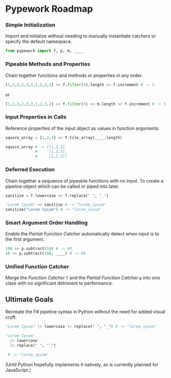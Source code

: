 # Pypework Roadmap #

### Simple Initialization

Import and initialize without needing to manually instantiate catchers or specify the default namespace.

```python
from pypework import f, p, m, ____
```

### Pipeable Methods and Properties

Chain together functions and methods or properties in any order.

```python
[1,2,3,2,3,3,1,2,3,2] >> f.filter(3).length >> f.increment # -> 5
```
or

```python
[1,2,3,2,3,3,1,2,3,2] >> f.filter(3) >> m.length >> f.increment # -> 5
```

### Input Properties in Calls

Reference properties of the input object as values in function arguments.

```python
square_array = [1,2,3] >> f.tile_array(____.length)

square_array # -> [[1,2,3],
             #     [1,2,3],
             #     [1,2,3]]
```

### Deferred Execution

Chain together a sequence of pipeable functions with no input. To create a pipeline object which can be called or piped into later.

```python
sanitize = f.lowercase >> f.replace(" ", "_")

"Lorem Ipsum" >> sanitize # -> "lorem_ipsum"
sanitize("Lorem Ipsum") # -> "lorem_ipsum"
```
### Smart Argument Order Handling

Enable the _Partial Function Catcher_ automatically detect when input is to the first argument. 

```python
100 >> p.subtract(10) # -> 90
10 >> p.subtract(100, ____) # -> 90
```

### Unified Function Catcher

Merge the _Function Catcher_ `f` and the _Partial Function Catcher_ `p` into one class with no significant detriment to performance.

## Ultimate Goals ##

Recreate the F# pipeline syntax in Python without the need for added visual cruft.

```python
"Lorem Ipsum" |> lowercase |> replace(" ", "_") # -> "lorem_ipsum"

```

```python
"Lorem Ipsum"
  |> lowercase
  |> replace(" ", "_")

 # -> "lorem_ipsum"
```

(Until Python hopefully implements it natively, as is currently planned for JavaScript.)
